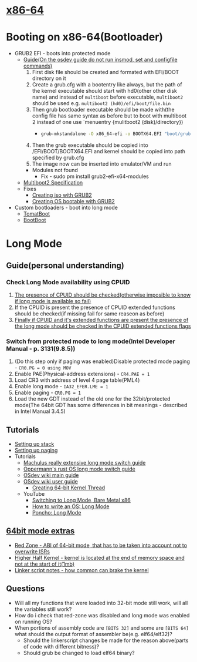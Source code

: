 # [x86-64](https://wiki.osdev.org/X86-64)
# Booting on x86-64(Bootloader)
* GRUB2 EFI - boots into protected mode
    * [Guide(On the osdev guide do not run insmod, set and configfile commands)](https://wiki.osdev.org/GRUB#GRUB_for_UEFI)
        1. First disk file should be created and formated with EFI/BOOT directory on it
        2. Create a grub.cfg with a bootentry like always, but the path of the kernel executable should start with hd0(other other disk name) and instead of `multiboot` before executable, `multiboot2` should be used e.g. `multiboot2 (hd0)/efi/boot/file.bin`
        3. Then grub bootloader executable should be made with(the config file has same syntax as before but to boot with multiboot 2 instead of one use `menuentry {mulitboot2 (disk)/directory})
            *   ```sh
                grub-mkstandalone -O x86_64-efi -o BOOTX64.EFI "boot/grub/grub.cfg(This is where file will be put ondisk)=build/grub.cfg(This is the location of the config file on computer"
                ```
        4. Then the grub executable should be copied into /EFI/BOOT/BOOTX64.EFI and kernel should be copied into path specified by grub.cfg
        5. The image now can be inserted into emulator/VM and run
        * Modules not found
            * Fix - sudo pm install grub2-efi-x64-modules
    * [Multiboot2 Specification](https://www.gnu.org/software/grub/manual/multiboot2/multiboot.pdf)
    * Fixes
        * [Creating iso with GRUB2](https://forum.osdev.org/viewtopic.php?f=1&t=23766)
        * [Creating OS bootable with GRUB2](https://forum.osdev.org/viewtopic.php?t=22533)
* Custom bootloaders - boot into long mode
    * [TomatBoot](https://github.com/TomatOrg/TomatBoot)
    * [BootBoot](https://gitlab.com/bztsrc/bootboot)


# Long Mode
## Guide(personal understanding)
### Check Long Mode availability using CPUID
1. [The presence of CPUID should be checked(otherwise imposible to know if long mode is available so fail)](https://wiki.osdev.org/Setting_Up_Long_Mode#Detection_of_CPUID)
2. If the CPUID is present the presence of CPUID extended functions should be checked(if missing fail for same reaseon as before)
3. [Finally if CPUID and it's extended functions are present the presence of the long mode should be checked in the CPUID extended functions flags](https://wiki.osdev.org/Setting_Up_Long_Mode#x86_or_x86-64)

### Switch from protected mode to long mode(Intel Developer Manual - p. 3131(9.8.5))
1. (Do this step only if paging was enabled)Disable protected mode paging - `CR0.PG = 0 using MOV`
2. Enable PAE(Physical-address extensions) - `CR4.PAE = 1`
3. Load CR3 with address of level 4 page table(PML4)
4. Enable long mode - `IA32_EFER.LME = 1`
5. Enable paging - `CR0.PG = 1`
6. Load the new GDT instead of the old one for the 32bit/protected mode(The 64bit GDT has some differences in bit meanings - described in Intel Manual 3.4.5)


## Tutorials
* [Setting up stack](https://forum.osdev.org/viewtopic.php?f=1&t=21772)
* [Setting up paging](https://wiki.osdev.org/Setting_Up_Paging_With_PAE)
* Tutorials
    * [Machulus really extensive long mode switch guide](https://medium.com/@shilling.jake/machulus-8852c61a3a3e)
    * [Oppermann's rust OS long mode switch guide](https://os.phil-opp.com/entering-longmode/)
    * [OSdev wiki main guide](https://wiki.osdev.org/Setting_Up_Long_Mode)
    * [OSdev wiki user guide](https://wiki.osdev.org/Creating_a_64-bit_kernel)
        * [Creating 64-bit Kernel Thread](https://forum.osdev.org/viewtopic.php?f=8&t=16779)
    * YouTube
        * [Switching to Long Mode, Bare Metal x86](https://m.youtube.com/watch?v=FzvDGDdtzws&feature=youtu.be)
        * [How to write an OS: Long Mode](https://m.youtube.com/watch?v=X9QDxILAMmU&feature=youtu.be)
        * [Poncho: Long Mode](https://m.youtube.com/watch?reload=9&v=sk_ngabpwXQ&feature=youtu.be)

## [64bit mode extras](https://wiki.osdev.org/Category:X86-64)
* [Red Zone             - ABI of 64-bit mode, that has to be taken into account not to overwrite ISRs](https://forum.osdev.org/viewtopic.php?t=21720)
* [Higher Half Kernel   - kernel is located at the end of memory space and not at the start of it(1mb)](https://forum.osdev.org/viewtopic.php?f=1&t=21748)
* [Linker script notes  - how common can brake the kernel](https://forum.osdev.org/viewtopic.php?p=170634)


## Questions
* Will all my functions that were loaded into 32-bit mode still work, will all the variables still work?
* How do i check that red-zone was disabled and long mode was enabled on running OS?
* When portions of assembly code are `[BITS 32]` and some are `[BITS 64]` what should the output format of assembler be(e.g. elf64/elf32)?
    * Should the linkerscript changes be made for the reason above(parts of code with different bitness)?
    * Should grub be changed to load elf64 binary?